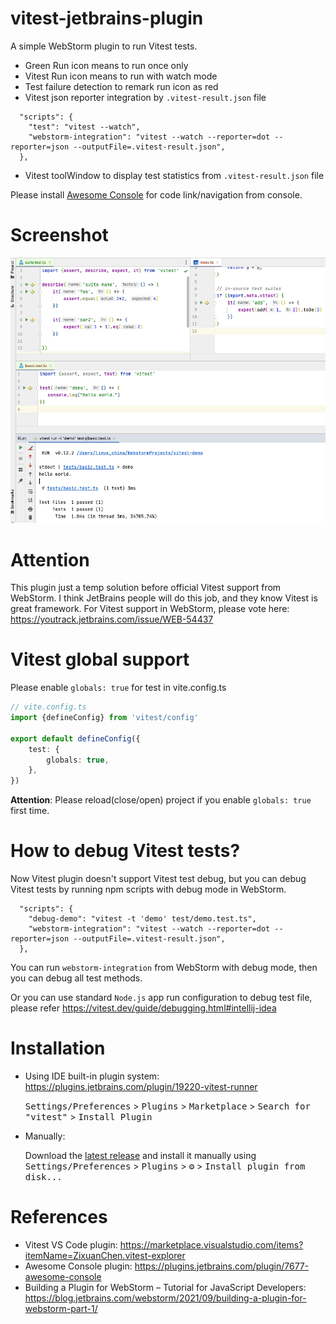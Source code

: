 # vitest-jetbrains-plugin

<!-- Plugin description -->
A simple WebStorm plugin to run Vitest tests.

* Green Run icon means to run once only
* Vitest Run icon means to run with watch mode
* Test failure detection to remark run icon as red
* Vitest json reporter integration by `.vitest-result.json` file

```
  "scripts": {
    "test": "vitest --watch",
    "webstorm-integration": "vitest --watch --reporter=dot --reporter=json --outputFile=.vitest-result.json",
  },
```

* Vitest toolWindow to display test statistics from `.vitest-result.json` file

Please install [Awesome Console](https://plugins.jetbrains.com/plugin/7677-awesome-console) for code link/navigation from console.

<!-- Plugin description end -->

# Screenshot

![Vitest](screenshot.png)

# Attention

This plugin just a temp solution before official Vitest support from WebStorm.
I think JetBrains people will do this job, and they know Vitest is great framework.
For Vitest support in WebStorm, please vote here: https://youtrack.jetbrains.com/issue/WEB-54437

# Vitest global support

Please enable `globals: true` for test in vite.config.ts

```typescript
// vite.config.ts
import {defineConfig} from 'vitest/config'

export default defineConfig({
    test: {
        globals: true,
    },
})
```

**Attention**: Please reload(close/open) project if you enable `globals: true` first time.

# How to debug Vitest tests?

Now Vitest plugin doesn't support Vitest test debug, but you can debug Vitest tests by running npm scripts with debug mode in WebStorm.

```
  "scripts": {
    "debug-demo": "vitest -t 'demo' test/demo.test.ts",
    "webstorm-integration": "vitest --watch --reporter=dot --reporter=json --outputFile=.vitest-result.json",
  },
```

You can run `webstorm-integration` from WebStorm with debug mode, then you can debug all test methods.

Or you can use standard `Node.js` app run configuration to debug test file, please refer https://vitest.dev/guide/debugging.html#intellij-idea

# Installation

- Using IDE built-in plugin system: https://plugins.jetbrains.com/plugin/19220-vitest-runner

  <kbd>Settings/Preferences</kbd> > <kbd>Plugins</kbd> > <kbd>Marketplace</kbd> > <kbd>Search for "vitest"</kbd> >
  <kbd>Install Plugin</kbd>

- Manually:

  Download the [latest release](https://github.com/linux-china/vitest-jetbrains-plugin/releases/latest) and install it manually using
  <kbd>Settings/Preferences</kbd> > <kbd>Plugins</kbd> > <kbd>⚙️</kbd> > <kbd>Install plugin from disk...</kbd>

# References

* Vitest VS Code plugin: https://marketplace.visualstudio.com/items?itemName=ZixuanChen.vitest-explorer
* Awesome Console plugin: https://plugins.jetbrains.com/plugin/7677-awesome-console
* Building a Plugin for WebStorm – Tutorial for JavaScript Developers: https://blog.jetbrains.com/webstorm/2021/09/building-a-plugin-for-webstorm-part-1/